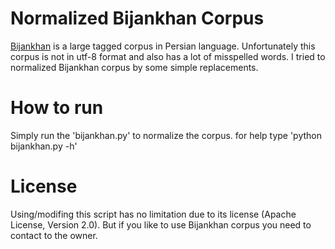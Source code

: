 # Normalized Bijankhan Corpus
[Bijankhan](https://en.wikipedia.org/wiki/Bijankhan_Corpus) is a large tagged corpus in Persian language. Unfortunately this corpus is not in utf-8 format and also has a lot of misspelled words. 
I tried to normalized Bijankhan corpus by some simple replacements. 

# How to run
Simply run the 'bijankhan.py' to normalize the corpus. for help type 'python bijankhan.py -h'

# License
Using/modifing this script has no limitation due to its license (Apache License, Version 2.0).
But if you like to use Bijankhan corpus you need to contact to the owner.
